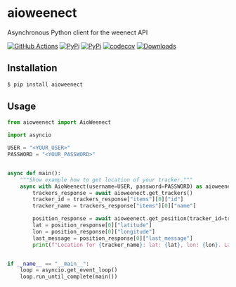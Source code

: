 # aioweenect

Asynchronous Python client for the weenect API

[![GitHub Actions](https://github.com/eifinger/aioweenect/workflows/Python%20package/badge.svg)](https://github.com/eifinger/aioweenect/actions?workflow=Python+package)
[![PyPi](https://img.shields.io/pypi/v/aioweenect.svg)](https://pypi.python.org/pypi/aioweenect)
[![PyPi](https://img.shields.io/pypi/l/aioweenect.svg)](https://github.com/eifinger/aioweenect/blob/master/LICENSE)
[![codecov](https://codecov.io/gh/eifinger/aioweenect/branch/master/graph/badge.svg)](https://codecov.io/gh/eifinger/aioweenect)
[![Downloads](https://pepy.tech/badge/aioweenect)](https://pepy.tech/project/aioweenect)

## Installation

```bash
$ pip install aioweenect
```

## Usage

```python
from aioweenect import AioWeenect

import asyncio

USER = "<YOUR_USER>"
PASSWORD = "<YOUR_PASSWORD>"


async def main():
    """Show example how to get location of your tracker."""
    async with AioWeenect(username=USER, password=PASSWORD) as aioweenect:
        trackers_response = await aioweenect.get_trackers()
        tracker_id = trackers_response["items"][0]["id"]
        tracker_name = trackers_response["items"][0]["name"]

        position_response = await aioweenect.get_position(tracker_id=tracker_id)
        lat = position_response[0]["latitude"]
        lon = position_response[0]["longitude"]
        last_message = position_response[0]["last_message"]
        print(f"Location for {tracker_name}: lat: {lat}, lon: {lon}. Last message received: {last_message}")


if __name__ == "__main__":
    loop = asyncio.get_event_loop()
    loop.run_until_complete(main())
```
